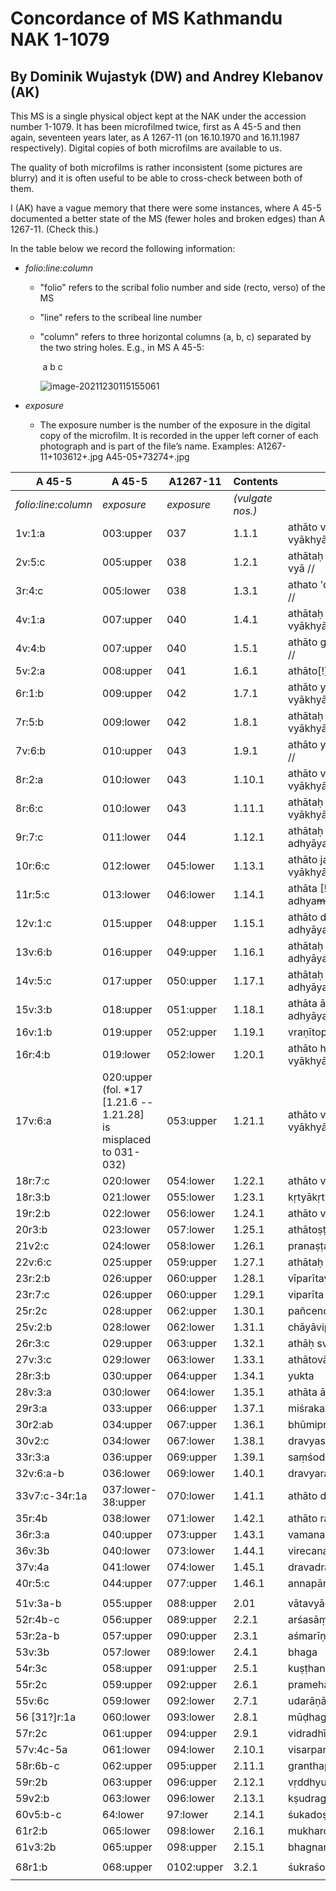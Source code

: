 # Concordance of MS Kathmandu NAK 1-1079

## By Dominik Wujastyk (DW) and Andrey Klebanov (AK)

This MS is a single physical object kept at the NAK under the accession number 1-1079.  It has been microfilmed twice,  first as A 45-5 and then again, seventeen years later, as A 1267-11 (on 16.10.1970 and 16.11.1987 respectively). Digital copies of both microfilms are available to us.

The quality of both microfilms is rather inconsistent (some pictures are blurry) and it is often useful to be able to cross-check between both of them.

I (AK) have a vague memory that there were some instances, where A 45-5 documented a better state of the MS (fewer holes and broken edges) than A 1267-11.  (Check this.)

In the table below we record the following information:

* *folio:line:column*
  
  - "folio" refers to the scribal folio number and side (recto, verso) of the MS 
  
  - "line" refers to the scribeal line number
  
  - "column" refers to three horizontal columns (a, b, c) separated by the two string holes.  E.g., in MS A 45-5:
  
    ​                       a                                                   b                                                                c
  
    ![image-20211230115155061](/home/dom/.config/Typora/typora-user-images/image-20211230115155061.png)
  
  
  
* *exposure*
  
  - The exposure number is the number of the exposure in the digital copy of the microfilm. It is recorded in the upper left corner of each photograph and is part of the file’s name.
    Examples:
    A1267-11+103612+*<exposure>*.jpg
    A45-05+73274+*<exposure>*.jpg


| A 45-5 | A 45-5 | A1267-11 | Contents | atha phrase |
| --- | -------- | --------------------- | ------------------------- | ---- |
| *folio:line:column* | *exposure* | *exposure* | *(vulgate nos.)* |  |
| 1v:1:a |    003:upper    | 037 | 1.1.1 | athāto vedotpattim ādhyāyaṃ vyākhyāsyāmaḥ // |
| 2v:5:c |   005:upper   |                038 | 1.2.1      | athātaḥ śiśyopanayanīyam adhyāyaṃ vyā // |
| 3r:4:c |   005:lower   |                038 | 1.3.1                       | athato 'dhyāyanasampradānīyaṃ vyā // |
| 4v:1:a | 007:upper |               040 | 1.4.1     | athātaḥ pravacīnīyam [!] adhyāyaṃ vyākhyā // |
|  4v:4:b  |   007:upper   |                  040 | 1.5.1    | athāto gropaharaṇīyam adhyāyaṃ vyā // |
| 5v:2:a |                    008:upper                   |               041 | 1.6.1          | athāto[!] ṛtucaryāṃ vyā // |
| 6r:1:b | 009:upper | 042 | 1.7.1 | athāto yantravidhim adhyāyaṃ vyākhyāsyāmaḥ // |
| 7r:5:b | 009:lower | 042 | 1.8.1 | athātaḥ śastravicāraṇīyam adhyāyaṃ vyākhyāsyām [!] / |
| 7v:6:b | 010:upper             | 043 | 1.9.1 | athāto yogyāsūtrīyam adhyāyaṃ vyā // |
| 8r:2:a | 010:lower | 043 | 1.10.1 | athāto viśikhyānupraveśīṇīyaṃ [!} vyākhyā // |
| 8r:6:c | 010:lower | 043 | 1.11.1 | athātaḥ kṣārapākavidhim adhyāyaṃ vyākhyā // |
| 9r:7:c | 011:lower | 044 | 1.12.1 | athātaḥ [!] agnikarmavidhim adhyāyaṃ vyākhyāsyāmaḥ // |
| 10r:6:c | 012:lower | 045:lower | 1.13.1 | athāto jalāyukādhyāyam [!] vyākhyāsyāmaḥ  // |
|            11r:5:c             | 013:lower | 046:lower | 1.14.1 | athāta [!] śoṇitavarṇṇanīyam adhya~~mā~~yaṃ vyākhyāsyāmaḥ |
| 12v:1:c | 015:upper | 048:upper | 1.15.1 | athāto doṣadhātumālakṣayavṛddhim adhyāyaṃ vyākhyāsyāmaḥ / |
| 13v:6:b | 016:upper | 049:upper | 1.16.1 | athātaḥ karṇṇavyadhaba[ndhavi]dhim adhyāyaṃ vyā // |
| 14v:5:c | 017:upper | 050:upper | 1.17.1 | athātaḥ [!] āmapakvamaṣanīyam [!] adhyāyaṃ vyā / |
| 15v:3:b |        018:upper       | 051:upper | 1.18.1 | athāta ālepavraṇabandhavidhim adhyāyaṃ vyākhyāsyāmaḥ |
| 16v:1:b | 019:upper | 052:upper | 1.19.1 | vraṇītopāsanīyaṃ |
| 16r:4:b | 019:lower | 052:lower | 1.20.1 | athāto hitīhitīyam [!] adhyāyaṃ vyākhyāsyāmaḥ / |
| 17v:6:a | 020:upper <br />(fol. *17 [1.21.6 -- 1.21.28] <br />is misplaced to 031-032) | 053:upper | 1.21.1 | athāto vraṇapraśnam adhyāyam vyākhyāsyāmaḥ / |
| 18r:7:c | 020:lower | 054:lower | 1.22.1 | athāto vraṇāsrāvavijñānīyam |
| 18r:3:b | 021:lower | 055:lower | 1.23.1 | kṛtyākṛtyavidhiṃ |
| 19r:2:b | 022:lower | 056:lower | 1.24.1 | athāto vyādhisamuddeśīya |
| 20r3:b | 023:lower | 057:lower | 1.25.1 |athātoṣṭavidhaśastrakarmavidhi|
| 21v2:c | 024:lower | 058:lower | 1.26.1 |pranaṣṭaśalya|
| 22v:6:c | 025:upper | 059:upper | 1.27.1 |athātaḥ śalyāpanayanīyadhyāya|
| 23r:2:b | 026:upper | 060:upper | 1.28.1 |vīparītavraṇavijñānīyaṃ|
| 23r:7:c | 026:upper | 060:upper | 1.29.1 |viparīta|
| 25r:2c | 028:upper | 062:upper | 1.30.1 |pañcendriyārtha|
| 25v:2:b | 028:lower | 062:lower | 1.31.1 |chāyāvipratipatti|
| 26r:3:c | 029:upper | 063:upper | 1.32.1 |athāḥ svabhāvavipratipatti|
| 27v:3:c | 029:lower | 063:lower | 1.33.1 |athātovāraṇīya|
| 28r:3:b | 030:upper | 064:upper | 1.34.1 |yukta|
| 28v:3:a | 030:lower | 064:lower | 1.35.1 |athāta āturopakramaṇīya|
| 29r3:a | 033:upper | 066:upper | 1.37.1 |miśrakan|
| 30r2:ab | 034:upper | 067:upper | 1.36.1 |bhūmipravibhāga|
| 30v2:c | 034:lower | 067:lower | 1.38.1    | dravyasaṅgrahaṇī |
| 33r:3:a | 036:upper | 069:upper | 1.39.1 | saṃśodhanasaṃśamanīya |
| 32v:6:a-b | 036:lower | 069:lower | 1.40.1 | dravyarasaguṇavīryavipākavijñānīyaṃ |
| 33v7:c-34r:1a | 037:lower-38:upper | 070:lower | 1.41.1 | athāto dravyaviśeṣavijñānīyaṃ |
| 35r:4b |   038:lower   |          071:lower | 1.42.1          | athāto rasaviśeṣavijñānīyaṃ |
| 36r:3:a | 040:upper | 073:upper | 1.43.1 | vamanadravyavikalpavijñānīyaṃ |
| 36v:3b | 040:lower | 073:lower | 1.44.1 | virecanadravyavikalpavijñānīyaṃ |
| 37v:4a | 041:lower | 074:lower | 1.45.1 | dravadravyavidhiṃ |
| 40r:5:c | 044:upper | 077:upper | 1.46.1 | annapānavidhiṃ |
|  |  |  |  |  |
| 51v:3a-b |  055:upper  |       088:upper | 2.01             | vātavyādhi |
| 52r:4b-c | 056:upper | 089:upper | 2.2.1 | arśasāṃ |
| 53r:2a-b | 057:upper | 090:upper | 2.3.1 | aśmarīṇāṃ |
| 53v:3b |  057:lower  |       089:lower | 2.4.1       | bhaga |
| 54r:3c | 058:upper | 091:upper | 2.5.1 | kuṣṭhanidāna |
| 55r:2c | 059:upper | 092:upper | 2.6.1 | pramehāni nidānaṃ |
| 55v:6c | 059:lower | 092:lower | 2.7.1 | udarāṇāṃ |
| 56 [31?]r:1a | 060:lower | 093:lower | 2.8.1 | mūḍhagarbha |
| 57r:2c | 061:upper | 094:upper | 2.9.1 | vidradhīnān |
| 57v:4c-5a | 061:lower | 094:lower | 2.10.1 | visarpanāḍīstanaroga |
| 58r:6b-c | 062:upper | 095:upper | 2.11.1 | granthapacyarvudagalagaṇḍānāṃ |
| 59r:2b | 063:upper | 096:upper | 2.12.1 | vṛddhyupadaṃśa |
| 59v2:b | 063:lower | 096:lower | 2.13.1 | kṣudragonidānaṃ |
| 60v5:b-c | 64:lower | 97:lower | 2.14.1 | śukadoṣanidānaṃ |
| 61r2:b | 065:lower | 098:lower | 2.16.1 | mukharoganidānaṃ |
| 61v3:2b | 065:upper | 098:upper | 2.15.1 | bhagnanidāna |
|  |  |  |  |  |
| 68r1:b | 068:upper | 0102:upper | 3.2.1 | śukraśoṇitaviśuddhiṃ |
|                     |                                                              |                 |             |  |
